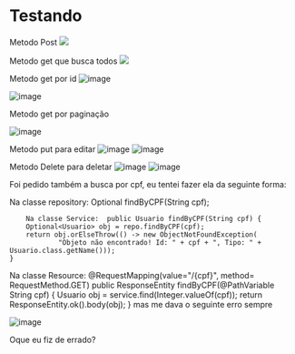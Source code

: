 # Testando 

Metodo Post 
<img src="https://i.imgur.com/wgWK6a3.png">


Metodo get que busca todos 
<img src="https://i.imgur.com/ot4c8NJ.png">

Metodo get por id 
![image](https://user-images.githubusercontent.com/91636663/167698230-fee218d9-6463-400e-83c1-b5ea1d4ce54f.png)

![image](https://user-images.githubusercontent.com/91636663/167698383-e7181d07-aeab-441d-aec3-d8b482ce0247.png)

Metodo get por paginação 

![image](https://user-images.githubusercontent.com/91636663/167699008-5b06b175-8765-4256-8e2e-df3b944b03c2.png)

Metodo put para editar 
![image](https://user-images.githubusercontent.com/91636663/167699243-f97a3c19-e062-45f8-bf6b-df2b2f605086.png)
![image](https://user-images.githubusercontent.com/91636663/167699277-7cbb5e50-785c-4bf1-a3cc-3963f6cc16c9.png)

Metodo Delete para deletar 
![image](https://user-images.githubusercontent.com/91636663/167699333-e15f01d6-f911-4ff3-ace1-f1a8430ec9e4.png)
![image](https://user-images.githubusercontent.com/91636663/167699365-acfc8cca-07f7-4b74-b3df-aed638222022.png)


Foi pedido também a busca por cpf, eu tentei fazer ela da seguinte forma: 

Na classe repository: Optional<Usuario>  findByCPF(String cpf);

        
        Na classe Service:  public Usuario findByCPF(String cpf) {
        Optional<Usuario> obj = repo.findByCPF(cpf);
        return obj.orElseThrow(() -> new ObjectNotFoundException(
                "Objeto não encontrado! Id: " + cpf + ", Tipo: " + Usuario.class.getName()));
    }
  
 Na classe Resource:   @RequestMapping(value="/{cpf}", method= RequestMethod.GET)
    public ResponseEntity<Usuario> findByCPF(@PathVariable String cpf) {
        Usuario obj = service.find(Integer.valueOf(cpf));
        return ResponseEntity.ok().body(obj);
    }
mas me dava o seguinte erro sempre 
  
  ![image](https://user-images.githubusercontent.com/91636663/167699799-44187e33-bf67-4eed-99de-09ef7a9b9aa9.png)

  Oque eu fiz de errado?

